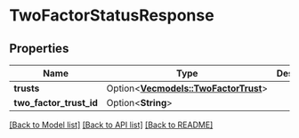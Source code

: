 # TwoFactorStatusResponse

## Properties

Name | Type | Description | Notes
------------ | ------------- | ------------- | -------------
**trusts** | Option<[**Vec<models::TwoFactorTrust>**](TwoFactorTrust.md)> |  | [optional]
**two_factor_trust_id** | Option<**String**> |  | [optional]

[[Back to Model list]](../README.md#documentation-for-models) [[Back to API list]](../README.md#documentation-for-api-endpoints) [[Back to README]](../README.md)


